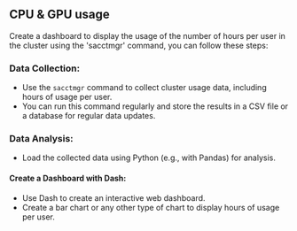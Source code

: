 ## CPU & GPU usage

Create a dashboard to display the usage of the number of hours per user in the cluster using the 'sacctmgr' command, you can follow these steps:

### Data Collection:
- Use the ```sacctmgr``` command to collect cluster usage data, including hours of usage per user.
- You can run this command regularly and store the results in a CSV file or a database for regular data updates.

### Data Analysis:
- Load the collected data using Python (e.g., with Pandas) for analysis.

#### Create a Dashboard with Dash:        
- Use Dash to create an interactive web dashboard.
- Create a bar chart or any other type of chart to display hours of usage per user.
